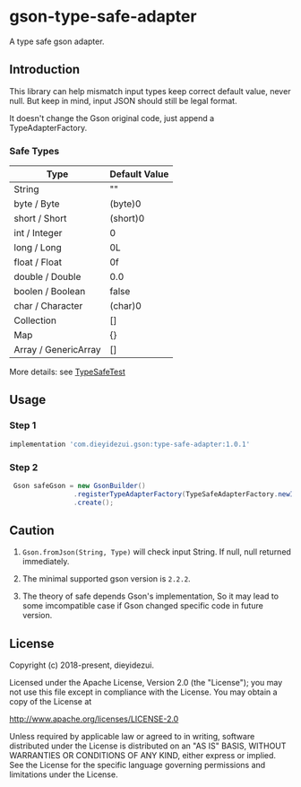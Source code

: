 # gson-type-safe-adapter
A type safe gson adapter.

## Introduction

This library can help mismatch input types keep correct default value, never null.
But keep in mind, input JSON should still be legal format.

It doesn't change the Gson original code, just append a TypeAdapterFactory.

### Safe Types

| Type | Default Value |
| --- | --- |
| String | "" |
| byte / Byte | (byte)0 |
| short / Short | (short)0 |
| int / Integer | 0 |
| long / Long | 0L |
| float / Float | 0f |
| double / Double | 0.0 |
| boolen / Boolean | false |
| char / Character | (char)0 |
| Collection | [] |
| Map | {} |
| Array / GenericArray | [] |


More details: see [TypeSafeTest](src/test/java/com/dieyidezui/gson/adapter/TypeSafeTest.java)

## Usage

### Step 1

```groovy
implementation 'com.dieyidezui.gson:type-safe-adapter:1.0.1'
```

### Step 2

```java
 Gson safeGson = new GsonBuilder()
                .registerTypeAdapterFactory(TypeSafeAdapterFactory.newInstance())
                .create();
```

## Caution


1. ```Gson.fromJson(String, Type)``` will check input String.
   If null, null returned immediately.

2. The minimal supported gson version is `2.2.2`.

3. The theory of safe depends Gson's implementation,
   So it may lead to some imcompatible case if Gson changed specific code in future version.

## License

Copyright (c) 2018-present, dieyidezui.

Licensed under the Apache License, Version 2.0 (the "License");
you may not use this file except in compliance with the License.
You may obtain a copy of the License at

http://www.apache.org/licenses/LICENSE-2.0

Unless required by applicable law or agreed to in writing, software
distributed under the License is distributed on an "AS IS" BASIS,
WITHOUT WARRANTIES OR CONDITIONS OF ANY KIND, either express or implied.
See the License for the specific language governing permissions and
limitations under the License.
